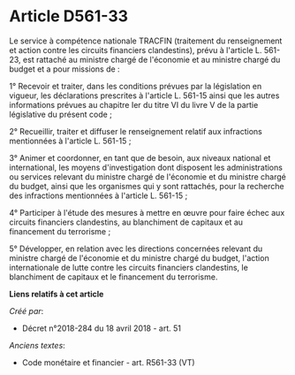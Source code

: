 # Article D561-33

Le service à compétence nationale TRACFIN (traitement du renseignement et action contre les circuits financiers clandestins),
prévu à l'article L. 561-23, est rattaché au ministre chargé de l'économie et au ministre chargé du budget et a pour missions
de :

1° Recevoir et traiter, dans les conditions prévues par la législation en vigueur, les déclarations prescrites à l'article L.
561-15 ainsi que les autres informations prévues au chapitre Ier du titre VI du livre V de la partie législative du présent
code ;

2° Recueillir, traiter et diffuser le renseignement relatif aux infractions mentionnées à l'article L. 561-15 ;

3° Animer et coordonner, en tant que de besoin, aux niveaux national et international, les moyens d'investigation dont
disposent les administrations ou services relevant du ministre chargé de l'économie et du ministre chargé du budget, ainsi
que les organismes qui y sont rattachés, pour la recherche des infractions mentionnées à l'article L. 561-15 ;

4° Participer à l'étude des mesures à mettre en œuvre pour faire échec aux circuits financiers clandestins, au blanchiment de
capitaux et au financement du terrorisme ;

5° Développer, en relation avec les directions concernées relevant du ministre chargé de l'économie et du ministre chargé du
budget, l'action internationale de lutte contre les circuits financiers clandestins, le blanchiment de capitaux et le
financement du terrorisme.

**Liens relatifs à cet article**

_Créé par_:

  - Décret n°2018-284 du 18 avril 2018 - art. 51

_Anciens textes_:

  - Code monétaire et financier - art. R561-33 (VT)
